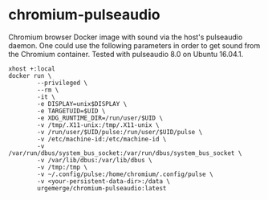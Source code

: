 # chromium-pulseaudio

Chromium browser Docker image with sound via the host's pulseaudio daemon. One could use the following parameters in order to get sound from the Chromium container. Tested with pulseaudio 8.0 on Ubuntu 16.04.1.
```
xhost +:local
docker run \
        --privileged \
        --rm \
        -it \
        -e DISPLAY=unix$DISPLAY \
        -e TARGETUID=$UID \
        -e XDG_RUNTIME_DIR=/run/user/$UID \
        -v /tmp/.X11-unix:/tmp/.X11-unix \
        -v /run/user/$UID/pulse:/run/user/$UID/pulse \
        -v /etc/machine-id:/etc/machine-id \
        -v /var/run/dbus/system_bus_socket:/var/run/dbus/system_bus_socket \
        -v /var/lib/dbus:/var/lib/dbus \
        -v /tmp:/tmp \
        -v ~/.config/pulse:/home/chromium/.config/pulse \
        -v <your-persistent-data-dir>:/data \
        urgemerge/chromium-pulseaudio:latest
```
